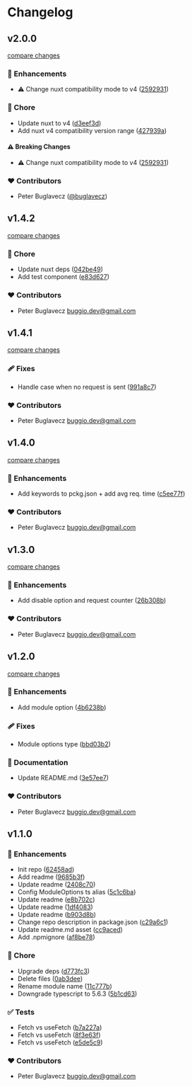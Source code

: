 # Changelog


## v2.0.0

[compare changes](https://github.com/buglavecz/nuxt-ssr-api-logger/compare/v1.4.2...v2.0.0)

### 🚀 Enhancements

- ⚠️  Change nuxt compatibility mode to v4 ([2592931](https://github.com/buglavecz/nuxt-ssr-api-logger/commit/2592931))

### 🏡 Chore

- Update nuxt to v4 ([d3eef3d](https://github.com/buglavecz/nuxt-ssr-api-logger/commit/d3eef3d))
- Add nuxt v4 compatibility version range ([427939a](https://github.com/buglavecz/nuxt-ssr-api-logger/commit/427939a))

#### ⚠️ Breaking Changes

- ⚠️  Change nuxt compatibility mode to v4 ([2592931](https://github.com/buglavecz/nuxt-ssr-api-logger/commit/2592931))

### ❤️ Contributors

- Peter Buglavecz ([@buglavecz](http://github.com/buglavecz))

## v1.4.2

[compare changes](https://github.com/buglavecz/nuxt-ssr-api-logger/compare/v1.4.1...v1.4.2)

### 🏡 Chore

- Update nuxt deps ([042be49](https://github.com/buglavecz/nuxt-ssr-api-logger/commit/042be49))
- Add test component ([e83d627](https://github.com/buglavecz/nuxt-ssr-api-logger/commit/e83d627))

### ❤️ Contributors

- Peter Buglavecz <buggio.dev@gmail.com>

## v1.4.1

[compare changes](https://github.com/buglavecz/nuxt-ssr-api-logger/compare/v1.4.0...v1.4.1)

### 🩹 Fixes

- Handle case when no request is sent ([991a8c7](https://github.com/buglavecz/nuxt-ssr-api-logger/commit/991a8c7))

### ❤️ Contributors

- Peter Buglavecz <buggio.dev@gmail.com>

## v1.4.0

[compare changes](https://github.com/buglavecz/nuxt-ssr-api-logger/compare/v1.3.0...v1.4.0)

### 🚀 Enhancements

- Add keywords to pckg.json + add avg req. time ([c5ee77f](https://github.com/buglavecz/nuxt-ssr-api-logger/commit/c5ee77f))

### ❤️ Contributors

- Peter Buglavecz <buggio.dev@gmail.com>

## v1.3.0

[compare changes](https://github.com/buglavecz/nuxt-ssr-api-logger/compare/v1.2.0...v1.3.0)

### 🚀 Enhancements

- Add disable option and request counter ([26b308b](https://github.com/buglavecz/nuxt-ssr-api-logger/commit/26b308b))

### ❤️ Contributors

- Peter Buglavecz <buggio.dev@gmail.com>

## v1.2.0

[compare changes](https://github.com/buglavecz/nuxt-ssr-api-logger/compare/v1.1.0...v1.2.0)

### 🚀 Enhancements

- Add  module option ([4b6238b](https://github.com/buglavecz/nuxt-ssr-api-logger/commit/4b6238b))

### 🩹 Fixes

- Module options type ([bbd03b2](https://github.com/buglavecz/nuxt-ssr-api-logger/commit/bbd03b2))

### 📖 Documentation

- Update README.md ([3e57ee7](https://github.com/buglavecz/nuxt-ssr-api-logger/commit/3e57ee7))

### ❤️ Contributors

- Peter Buglavecz <buggio.dev@gmail.com>

## v1.1.0


### 🚀 Enhancements

- Init repo ([62458ad](https://github.com/buglavecz/nuxt-ssr-api-logger/commit/62458ad))
- Add readme ([9685b3f](https://github.com/buglavecz/nuxt-ssr-api-logger/commit/9685b3f))
- Update readme ([2408c70](https://github.com/buglavecz/nuxt-ssr-api-logger/commit/2408c70))
- Config  ModuleOptions ts alias ([5c1c6ba](https://github.com/buglavecz/nuxt-ssr-api-logger/commit/5c1c6ba))
- Update readme ([e8b702c](https://github.com/buglavecz/nuxt-ssr-api-logger/commit/e8b702c))
- Update readme ([1df4083](https://github.com/buglavecz/nuxt-ssr-api-logger/commit/1df4083))
- Update readme ([b903d8b](https://github.com/buglavecz/nuxt-ssr-api-logger/commit/b903d8b))
- Change repo description in package.json ([c29a6c1](https://github.com/buglavecz/nuxt-ssr-api-logger/commit/c29a6c1))
- Update readme.md asset ([cc9aced](https://github.com/buglavecz/nuxt-ssr-api-logger/commit/cc9aced))
- Add .npmignore ([af8be78](https://github.com/buglavecz/nuxt-ssr-api-logger/commit/af8be78))

### 🏡 Chore

- Upgrade deps ([d773fc3](https://github.com/buglavecz/nuxt-ssr-api-logger/commit/d773fc3))
- Delete files ([0ab3dee](https://github.com/buglavecz/nuxt-ssr-api-logger/commit/0ab3dee))
- Rename module name ([11c777b](https://github.com/buglavecz/nuxt-ssr-api-logger/commit/11c777b))
- Downgrade typescript to 5.6.3 ([5b1cd63](https://github.com/buglavecz/nuxt-ssr-api-logger/commit/5b1cd63))

### ✅ Tests

- Fetch vs useFetch ([b7a227a](https://github.com/buglavecz/nuxt-ssr-api-logger/commit/b7a227a))
- Fetch vs useFetch ([8f3e63f](https://github.com/buglavecz/nuxt-ssr-api-logger/commit/8f3e63f))
- Fetch vs useFetch ([e5de5c9](https://github.com/buglavecz/nuxt-ssr-api-logger/commit/e5de5c9))

### ❤️ Contributors

- Peter Buglavecz <buggio.dev@gmail.com>

